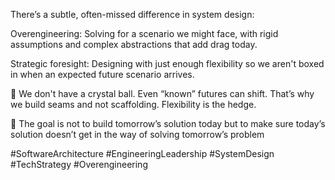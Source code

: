 There’s a subtle, often-missed difference in system design:

Overengineering: Solving for a scenario we might face, with rigid assumptions and complex abstractions that add drag today.

Strategic foresight: Designing with just enough flexibility so we aren't boxed in when an expected future scenario arrives.

🔮 We don't have a crystal ball. Even “known” futures can shift. That’s why we build seams and not scaffolding. Flexibility is the hedge.

🎯 The goal is not to build tomorrow’s solution today but to make sure today’s solution doesn’t get in the way of solving tomorrow’s problem

#SoftwareArchitecture #EngineeringLeadership #SystemDesign #TechStrategy #Overengineering